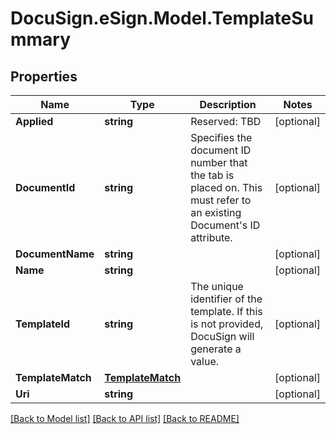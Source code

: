 # DocuSign.eSign.Model.TemplateSummary
## Properties

Name | Type | Description | Notes
------------ | ------------- | ------------- | -------------
**Applied** | **string** | Reserved: TBD | [optional] 
**DocumentId** | **string** | Specifies the document ID number that the tab is placed on. This must refer to an existing Document&#39;s ID attribute. | [optional] 
**DocumentName** | **string** |  | [optional] 
**Name** | **string** |  | [optional] 
**TemplateId** | **string** | The unique identifier of the template. If this is not provided, DocuSign will generate a value.  | [optional] 
**TemplateMatch** | [**TemplateMatch**](TemplateMatch.md) |  | [optional] 
**Uri** | **string** |  | [optional] 

[[Back to Model list]](../README.md#documentation-for-models) [[Back to API list]](../README.md#documentation-for-api-endpoints) [[Back to README]](../README.md)

